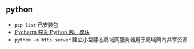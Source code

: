 ## python
- `pip list` 已安装包
- [Pycharm 导入 Python 包、模块](https://www.runoob.com/w3cnote/pycharm-import-python-package.html)
- `python -m http.server` 建立小型静态局域网服务器用于局域网内共享资源
  
